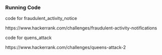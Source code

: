 <h3> Running Code</h3>

code for fraudulent_activity_notice
<br/>
<p>https://www.hackerrank.com/challenges/fraudulent-activity-notifications</p>

code for quens_attack
<br/>
<p>https://www.hackerrank.com/challenges/queens-attack-2</p>